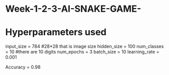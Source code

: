 # Week-1-2-3-AI-SNAKE-GAME-

# Hyperparameters used
input_size = 784 #28*28 that is image size
hidden_size = 100
num_classes = 10 #there are 10 digits
num_epochs = 3
batch_size = 10
learning_rate = 0.001

Accuracy = 0.98
